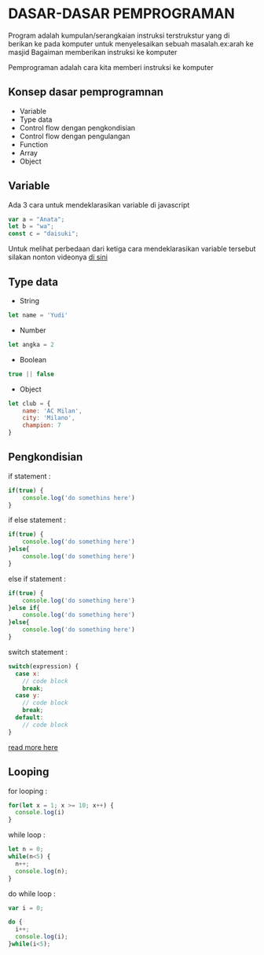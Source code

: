 # DASAR-DASAR PEMPROGRAMAN

Program adalah kumpulan/serangkaian instruksi  terstrukstur yang di berikan ke pada komputer untuk menyelesaikan sebuah masalah.ex:arah ke masjid
Bagaiman memberikan instruksi ke komputer

Pemprograman adalah cara kita memberi instruksi ke komputer

## Konsep dasar pemprogramnan
- Variable
- Type data
- Control flow dengan pengkondisian
- Control flow dengan pengulangan
- Function
- Array
- Object

## Variable

Ada 3 cara untuk mendeklarasikan variable di javascript

```javascript
var a = "Anata";
let b = "wa";
const c = "daisuki";
```
Untuk melihat perbedaan dari ketiga cara mendeklarasikan variable tersebut silakan nonton videonya [di sini](https://www.youtube.com/watch?v=7HDgJScwIrI)

## Type data

- String
```javascript
let name = 'Yudi'
```

- Number
```javascript
let angka = 2
```

- Boolean
```javascript
true || false
```
- Object
```javascript
let club = {
    name: 'AC Milan',
    city: 'Milano',
    champion: 7
}
```

## Pengkondisian

if statement :

```javascript
if(true) {
    console.log('do somethins here')
}
```

if else statement :

```javascript
if(true) {
    console.log('do something here')
}else{
    console.log('do something here')
}
```

else if statement :


```javascript
if(true) {
    console.log('do something here')
}else if{
    console.log('do something here')
}else{
    console.log('do something here')
}
```

switch statement :
```javascript
switch(expression) {
  case x:
    // code block
    break;
  case y:
    // code block
    break;
  default:
    // code block
}
```

[read more here](https://www.w3schools.com/js/)

## Looping

for looping :

```javascript
for(let x = 1; x >= 10; x++) {
  console.log(i)
}
```

while loop :

```javascript
let n = 0;
while(n<5) {
  n++;
  console.log(n);
}
```

do while loop :


```javascript
var i = 0;

do {
  i++;
  console.log(i);
}while(i<5);
```




